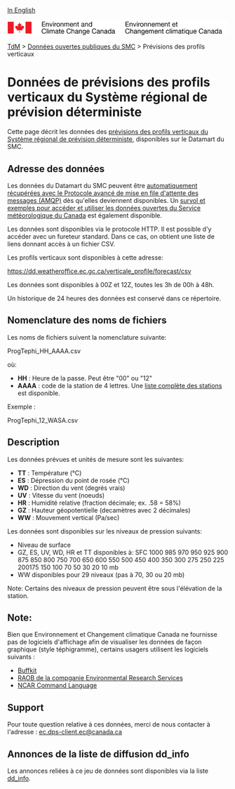 [In English](readme_prev-vertical-pfl-datamart_en.md)

![ECCC logo](../../img_eccc-logo.png)

[TdM](../../readme_fr.md) > [Données ouvertes publiques du SMC](../readme_fr.md) > Prévisions des profils verticaux

# Données de prévisions des profils verticaux du Système régional de prévision déterministe 

Cette page décrit les données des [prévisions des profils verticaux du Système régional de prévision déterministe](readme_prev-vertical-pfl_fr.md), disponibles sur le Datamart du SMC.

## Adresse des données 

Les données du Datamart du SMC peuvent être [automatiquement récupérées avec le Protocole avancé de mise en file d'attente des messages (AMQP)](../../msc-datamart/amqp_fr.md) dès qu'elles deviennent disponibles. Un [survol et exemples pour accéder et utiliser les données ouvertes du Service météorologique du Canada](../../usage/readme_fr.md) est également disponible.

Les données sont disponibles via le protocole HTTP. Il est possible d’y accéder avec un fureteur standard. Dans ce cas, on obtient une liste de liens donnant accès à un fichier CSV.

Les profils verticaux sont disponibles à cette adresse:

https://dd.weatheroffice.ec.gc.ca/verticale_profile/forecast/csv

Les données sont disponibles à 00Z et 12Z, toutes les 3h de 00h à 48h.

Un historique de 24 heures des données est conservé dans ce répertoire.

## Nomenclature des noms de fichiers 

Les noms de fichiers suivent la nomenclature suivante:

ProgTephi_HH_AAAA.csv

où:

* __HH__ : Heure  de la passe. Peut être "00" ou "12"
* __AAAA__ : code de la station de 4 lettres. Une [liste complète des stations](https://dd.ec.gc.ca/vertical_profile/doc/station_list_for_vertical_profile.txt) est disponible.

Exemple : 

ProgTephi_12_WASA.csv

## Description

Les données prévues et unités de mesure sont les suivantes:

* __TT__ : Température  (°C)
* __ES__ : Dépression du point de rosée (°C)
* __WD__ : Direction du vent  (degrés vrais)
* __UV__ : Vitesse du vent (noeuds)
* __HR__ : Humidité relative (fraction décimale; ex.  .58 = 58%) 
* __GZ__ : Hauteur géopotentielle (decamètres avec 2 décimales)
* __WW__ : Mouvement vertical (Pa/sec)

Les données sont disponibles sur les niveaux de pression suivants:

* Niveau de surface
* GZ, ES, UV, WD, HR et TT disponibles à: SFC 1000 985 970 950 925 900 875 850 800 750 700 650 600 550 500 450 400 350 300 275 250 225 200175  150 100  70  50  30  20  10 mb
* WW disponibles pour 29 niveaux (pas à 70, 30 ou 20 mb)

Note: Certains des niveaux de pression peuvent être sous l'élévation de la station.

## Note:

Bien que Environnement et Changement climatique Canada ne fournisse pas de logiciels d'affichage afin de visualiser les données de façon graphique (style téphigramme), certains usagers utilisent les logiciels suivants :

* [Buffkit](https://training.weather.gov/wdtd/tools/BUFKIT/index.php)
* [RAOB de la compganie Environmental Research Services](http://www.raob.com/)
* [NCAR Command Language](http://www.ncl.ucar.edu/get_started.shtml)

## Support

Pour toute question relative à ces données, merci de nous contacter à l'adresse : ec.dps-client.ec@canada.ca

## Annonces de la liste de diffusion dd_info 

Les annonces reliées à ce jeu de données sont disponibles via la liste [dd_info](https://lists.ec.gc.ca/cgi-bin/mailman/listinfo/dd_info).


